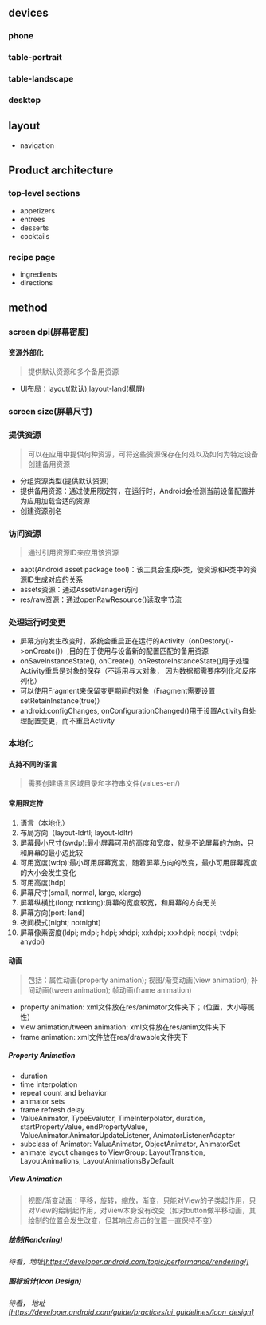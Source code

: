 ## devices  
###  phone  

###  table-portrait  

###  table-landscape  

###  desktop  

## layout  
* navigation  


## Product architecture  
### top-level sections  
* appetizers  
* entrees  
* desserts  
* cocktails  
### recipe page  
* ingredients  
* directions  


## method  
### screen dpi(屏幕密度)  
#### 资源外部化  
> 提供默认资源和多个备用资源  
  
* UI布局：layout(默认);layout-land(横屏)

### screen size(屏幕尺寸)  
### 提供资源  
> 可以在应用中提供何种资源，可将这些资源保存在何处以及如何为特定设备创建备用资源  
  
* 分组资源类型(提供默认资源)  
* 提供备用资源：通过使用限定符，在运行时，Android会检测当前设备配置并为应用加载合适的资源  
* 创建资源别名  
  
### 访问资源  
> 通过引用资源ID来应用该资源  
  
* aapt(Android asset package tool)：该工具会生成R类，使资源和R类中的资源ID生成对应的关系  
* assets资源：通过AssetManager访问  
* res/raw资源：通过openRawResource()读取字节流  
  
### 处理运行时变更  
* 屏幕方向发生改变时，系统会重启正在运行的Activity（onDestory()->onCreate()）,目的在于使用与设备新的配置匹配的备用资源  
* onSaveInstanceState(), onCreate(), onRestoreInstanceState()用于处理Activity重启是对象的保存（不适用与大对象， 因为数据都需要序列化和反序列化）  
* 可以使用Fragment来保留变更期间的对象（Fragment需要设置setRetainInstance(true)）  
* android:configChanges, onConfigurationChanged()用于设置Activity自处理配置变更，而不重启Activity  
  
### 本地化  
#### 支持不同的语言  
> 需要创建语言区域目录和字符串文件(values-en/)  
  

#### 常用限定符  
1. 语言（本地化）  
2. 布局方向（layout-ldrtl; layout-ldltr）  
1. 屏幕最小尺寸(sw<N>dp):最小屏幕可用的高度和宽度，就是不论屏幕的方向，只和屏幕的最小边比较  
1. 可用宽度(w<N>dp):最小可用屏幕宽度，随着屏幕方向的改变，最小可用屏幕宽度的大小会发生变化  
1. 可用高度(h<N>dp)  
1. 屏幕尺寸(small, normal, large, xlarge)  
1. 屏幕纵横比(long; notlong):屏幕的宽度较宽，和屏幕的方向无关  
1. 屏幕方向(port; land)  
1. 夜间模式(night; notnight)  
1. 屏幕像素密度(ldpi; mdpi; hdpi; xhdpi; xxhdpi; xxxhdpi; nodpi; tvdpi; anydpi)  


#### 动画  
> 包括：属性动画(property animation); 视图/渐变动画(view animation); 补间动画(tween animation); 帧动画(frame animation)  
  
* property animation: xml文件放在res/animator文件夹下；（位置，大小等属性）  
* view animation/tween animation: xml文件放在res/anim文件夹下  
* frame animation: xml文件放在res/drawable文件夹下  

##### Property Animation  
* duration  
* time interpolation  
* repeat count and behavior  
* animator sets  
* frame refresh delay  
* ValueAnimator, TypeEvalutor, TimeInterpolator, duration, startPropertyValue, endPropertyValue, ValueAnimator.AnimatorUpdateListener, AnimatorListenerAdapter  
* subclass of Animator: ValueAnimator, ObjectAnimator, AnimatorSet  
* animate layout changes to ViewGroup: LayoutTransition, LayoutAnimations, LayoutAnimationsByDefault
##### View Animation  
> 视图/渐变动画：平移，旋转，缩放，渐变，只能对View的子类起作用，只对View的绘制起作用，对View本身没有改变（如对button做平移动画，其绘制的位置会发生改变，但其响应点击的位置一直保持不变）  
  
##### 绘制(Rendering)  
*待看，地址[https://developer.android.com/topic/performance/rendering/]*  

##### 图标设计(Icon Design)  
*待看， 地址[https://developer.android.com/guide/practices/ui_guidelines/icon_design]*  
 